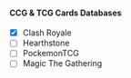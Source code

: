 #### CCG & TCG Cards Databases

- [x] Clash Royale
- [ ] Hearthstone
- [ ] PockemonTCG
- [ ] Magic The Gathering
